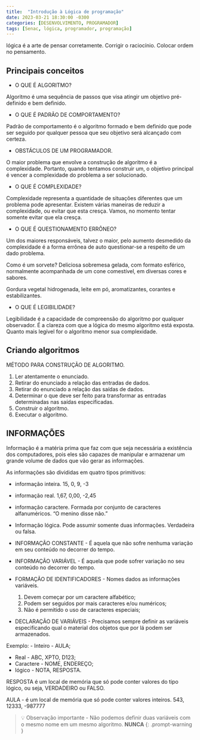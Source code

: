 ```yaml
---
title:  "Introdução à Lógica de programação"
date: 2023-03-21 18:30:00 -0300
categories: [DESENVOLVIMENTO, PROGRAMADOR]
tags: [Senac, lógica, programador, programação]
---
```

lógica é a arte de pensar corretamente. Corrigir o raciocínio. Colocar ordem no pensamento.

## Principais conceitos

- O QUE É ALGORITMO?

Algoritmo é uma sequência de passos que visa atingir um objetivo pré-definido e bem definido.

- O QUE É PADRÃO DE COMPORTAMENTO?

Padrão de comportamento é o algoritmo formado e bem definido que pode ser seguido por qualquer pessoa que seu objetivo será alcançado com certeza.

- OBSTÁCULOS DE UM PROGRAMADOR.

O maior problema que envolve a construção de algoritmo é a complexidade. Portanto, quando tentamos construir um, o objetivo principal é vencer a complexidade do problema a ser solucionado.

- O QUE É COMPLEXIDADE?

Complexidade representa a quantidade de situações diferentes que um problema pode apresentar. Existem várias maneiras de reduzir a complexidade, ou evitar que esta cresça. Vamos, no momento tentar somente evitar que ela cresça.

- O QUE É QUESTIONAMENTO ERRÔNEO?

Um dos maiores responsáveis, talvez o maior, pelo aumento desmedido da complexidade é a forma errônea de auto questionar-se a respeito de um dado problema.

Como é um sorvete? Deliciosa sobremesa gelada, com formato esférico, normalmente acompanhada de um cone comestível, em diversas cores e sabores.

Gordura vegetal hidrogenada, leite em pó, aromatizantes, corantes e estabilizantes.

- O QUE É LEGIBILIDADE?

Legibilidade é a capacidade de compreensão do algoritmo por qualquer observador. É a clareza com que a lógica do mesmo algoritmo está exposta. Quanto mais legível for o algoritmo menor sua complexidade.

## Criando algoritmos

MÉTODO PARA CONSTRUÇÃO DE ALGORITMO.

1. Ler atentamente o enunciado.
2. Retirar do enunciado a relação das entradas de dados.
3. Retirar do enunciado a relação das saídas de dados.
4. Determinar o que deve ser feito para transformar as entradas determinadas nas saídas especificadas.
5. Construir o algoritmo.
6. Executar o algoritmo.

## INFORMAÇÕES

Informação é a matéria prima que faz com que seja necessária a existência dos computadores, pois eles são capazes de manipular e armazenar um grande volume de dados que vão gerar as informações.

As informações são divididas em quatro tipos primitivos:

- informação inteira. 15, 0, 9, -3
- informação real. 1,67, 0,00, -2,45
- informação caractere. Formada por conjunto de caracteres alfanuméricos. “O menino disse não.”
- Informação lógica. Pode assumir somente duas informações. Verdadeira ou falsa.
- INFORMAÇÃO CONSTANTE - É aquela que não sofre nenhuma variação em seu conteúdo no decorrer do tempo.
- INFORMAÇÃO VARIÁVEL - É aquela que pode sofrer variação no seu conteúdo no decorrer do tempo.
- FORMAÇÃO DE IDENTIFICADORES - Nomes dados as informações variáveis.

  1. Devem começar por um caractere alfabético;
  2. Podem ser seguidos por mais caracteres e/ou numéricos;
  3. Não é permitido o uso de caracteres especiais;
- DECLARAÇÃO DE VARIÁVEIS - Precisamos sempre definir as variáveis especificando qual o material dos objetos que por lá podem ser armazenados.

Exemplo: - Inteiro - AULA;

- Real - ABC, XPTO, D123;
- Caractere - NOME, ENDEREÇO;
- lógico - NOTA, RESPOSTA.

RESPOSTA é um local de memória que só pode conter valores do tipo lógico, ou seja, VERDADEIRO ou FALSO.

AULA - é um local de memória que só pode conter valores inteiros. 543, 12333, -987777

> 💡 Observação importante - Não podemos definir duas variáveis com o mesmo nome em um mesmo algoritmo. **NUNCA**
> {: .prompt-warning }
